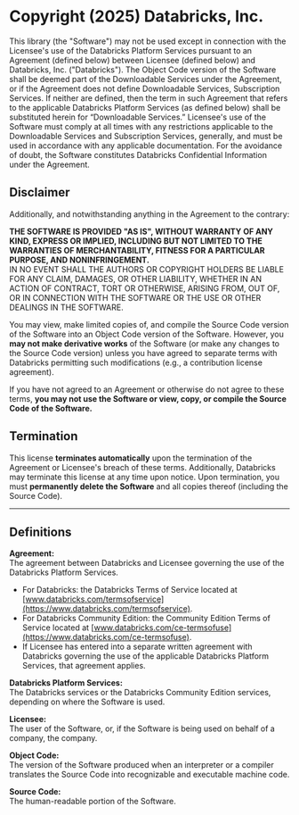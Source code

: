 # Copyright (2025) Databricks, Inc.

This library (the "Software") may not be used except in connection with the Licensee's use of the Databricks Platform Services pursuant to an Agreement (defined below) between Licensee (defined below) and Databricks, Inc. ("Databricks"). The Object Code version of the Software shall be deemed part of the Downloadable Services under the Agreement, or if the Agreement does not define Downloadable Services, Subscription Services. If neither are defined, then the term in such Agreement that refers to the applicable Databricks Platform Services (as defined below) shall be substituted herein for “Downloadable Services.” Licensee's use of the Software must comply at all times with any restrictions applicable to the Downloadable Services and Subscription Services, generally, and must be used in accordance with any applicable documentation. For the avoidance of doubt, the Software constitutes Databricks Confidential Information under the Agreement.

## Disclaimer

Additionally, and notwithstanding anything in the Agreement to the contrary:

**THE SOFTWARE IS PROVIDED "AS IS", WITHOUT WARRANTY OF ANY KIND, EXPRESS OR IMPLIED, INCLUDING BUT NOT LIMITED TO THE WARRANTIES OF MERCHANTABILITY, FITNESS FOR A PARTICULAR PURPOSE, AND NONINFRINGEMENT.**  
IN NO EVENT SHALL THE AUTHORS OR COPYRIGHT HOLDERS BE LIABLE FOR ANY CLAIM, DAMAGES, OR OTHER LIABILITY, WHETHER IN AN ACTION OF CONTRACT, TORT OR OTHERWISE, ARISING FROM, OUT OF, OR IN CONNECTION WITH THE SOFTWARE OR THE USE OR OTHER DEALINGS IN THE SOFTWARE.

You may view, make limited copies of, and compile the Source Code version of the Software into an Object Code version of the Software. However, you **may not make derivative works** of the Software (or make any changes to the Source Code version) unless you have agreed to separate terms with Databricks permitting such modifications (e.g., a contribution license agreement).

If you have not agreed to an Agreement or otherwise do not agree to these terms, **you may not use the Software or view, copy, or compile the Source Code of the Software.**

## Termination

This license **terminates automatically** upon the termination of the Agreement or Licensee's breach of these terms. Additionally, Databricks may terminate this license at any time upon notice. Upon termination, you must **permanently delete the Software** and all copies thereof (including the Source Code).

---

## Definitions

**Agreement:**  
The agreement between Databricks and Licensee governing the use of the Databricks Platform Services.  
- For Databricks: the Databricks Terms of Service located at [www.databricks.com/termsofservice](https://www.databricks.com/termsofservice).  
- For Databricks Community Edition: the Community Edition Terms of Service located at [www.databricks.com/ce-termsofuse](https://www.databricks.com/ce-termsofuse).  
- If Licensee has entered into a separate written agreement with Databricks governing the use of the applicable Databricks Platform Services, that agreement applies.

**Databricks Platform Services:**  
The Databricks services or the Databricks Community Edition services, depending on where the Software is used.

**Licensee:**  
The user of the Software, or, if the Software is being used on behalf of a company, the company.

**Object Code:**  
The version of the Software produced when an interpreter or a compiler translates the Source Code into recognizable and executable machine code.

**Source Code:**  
The human-readable portion of the Software.
